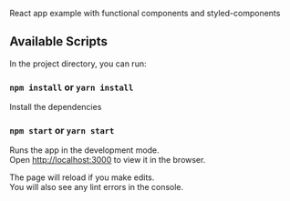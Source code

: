 React app example with functional components and styled-components

## Available Scripts

In the project directory, you can run:

### `npm install` or `yarn install`

Install the dependencies

### `npm start` or `yarn start`

Runs the app in the development mode.<br>
Open [http://localhost:3000](http://localhost:3000) to view it in the browser.

The page will reload if you make edits.<br>
You will also see any lint errors in the console.
